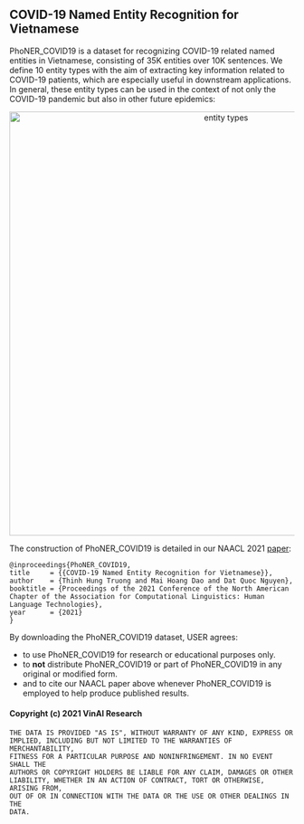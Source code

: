 ## COVID-19 Named Entity Recognition for Vietnamese

PhoNER_COVID19 is a dataset for recognizing COVID-19 related named entities in Vietnamese, consisting of 35K entities over 10K sentences. We define 10 entity types with the aim of extracting key information related to COVID-19 patients, which are especially useful in downstream applications. In general, these entity types can be used in the context of not only the COVID-19 pandemic but also in other future epidemics:

<p align="center">	
<img width="750" alt="entity types" src="https://user-images.githubusercontent.com/2412555/112276540-741ca100-8cb3-11eb-8191-9ba6cb83c72c.png">
</p>

The construction of PhoNER_COVID19 is detailed in our NAACL 2021 [paper](https://www.aclweb.org/anthology/2021.naacl-main.173/):

	@inproceedings{PhoNER_COVID19,
    title     = {{COVID-19 Named Entity Recognition for Vietnamese}},
    author    = {Thinh Hung Truong and Mai Hoang Dao and Dat Quoc Nguyen},
    booktitle = {Proceedings of the 2021 Conference of the North American Chapter of the Association for Computational Linguistics: Human Language Technologies},
    year      = {2021}
    }  
	
By downloading the PhoNER_COVID19 dataset, USER agrees:

- to use PhoNER_COVID19 for research or educational purposes only.
- to **not** distribute PhoNER_COVID19 or part of PhoNER_COVID19 in any original or modified form.
- and to cite our NAACL paper above whenever PhoNER_COVID19 is employed to help produce published results.

#### Copyright (c) 2021 VinAI Research

	THE DATA IS PROVIDED "AS IS", WITHOUT WARRANTY OF ANY KIND, EXPRESS OR
	IMPLIED, INCLUDING BUT NOT LIMITED TO THE WARRANTIES OF MERCHANTABILITY,
	FITNESS FOR A PARTICULAR PURPOSE AND NONINFRINGEMENT. IN NO EVENT SHALL THE
	AUTHORS OR COPYRIGHT HOLDERS BE LIABLE FOR ANY CLAIM, DAMAGES OR OTHER
	LIABILITY, WHETHER IN AN ACTION OF CONTRACT, TORT OR OTHERWISE, ARISING FROM,
	OUT OF OR IN CONNECTION WITH THE DATA OR THE USE OR OTHER DEALINGS IN THE
	DATA.



